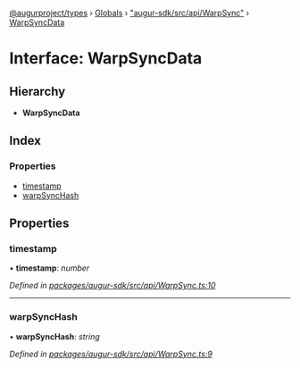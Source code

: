 [@augurproject/types](../README.md) › [Globals](../globals.md) › ["augur-sdk/src/api/WarpSync"](../modules/_augur_sdk_src_api_warpsync_.md) › [WarpSyncData](_augur_sdk_src_api_warpsync_.warpsyncdata.md)

# Interface: WarpSyncData

## Hierarchy

* **WarpSyncData**

## Index

### Properties

* [timestamp](_augur_sdk_src_api_warpsync_.warpsyncdata.md#timestamp)
* [warpSyncHash](_augur_sdk_src_api_warpsync_.warpsyncdata.md#warpsynchash)

## Properties

###  timestamp

• **timestamp**: *number*

*Defined in [packages/augur-sdk/src/api/WarpSync.ts:10](https://github.com/AugurProject/augur/blob/88b6e76efb/packages/augur-sdk/src/api/WarpSync.ts#L10)*

___

###  warpSyncHash

• **warpSyncHash**: *string*

*Defined in [packages/augur-sdk/src/api/WarpSync.ts:9](https://github.com/AugurProject/augur/blob/88b6e76efb/packages/augur-sdk/src/api/WarpSync.ts#L9)*
